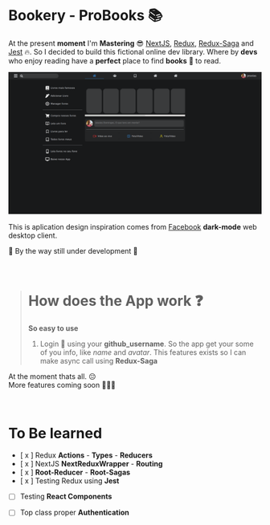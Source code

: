 # Bookery - ProBooks 📚

At the present __moment__ I'm  __Mastering__ 😎 [NextJS](https://nextjs.org/), [Redux](https://redux.js.org/), [Redux-Saga](https://redux-saga.js.org/) and [Jest](https://jestjs.io/) 🔥. So I decided to build this fictional online dev library. Where by __devs__ who enjoy reading have a __perfect__ place to find __books__ 📘 to read.

![alt text](./.Github/app.png "Title")

This is aplication design inspiration comes from [Facebook](https://www.facebook.com/) __dark-mode__ web desktop client.

🚧 By the way still under development 🚧

<br />

> # How does the App work ❓
> __So easy to use__ <br />
> 1. Login 🔐 using your __github_username__. So the app get your some of you info, like *name* and *avatar*.
> This features exists so I can make async call using __Redux-Saga__

At the moment thats all. 😔 <br />
More features coming soon 🤘😎🔥

<br />

# To Be learned

- [ x ] Redux __Actions__ - __Types__ - __Reducers__
- [ x ] NextJS __NextReduxWrapper__ - __Routing__
- [ x ] __Root-Reducer__ - __Root-Sagas__
- [ x ] Testing Redux using __Jest__
- [  ] Testing __React Components__
- [  ] Top class proper __Authentication__


